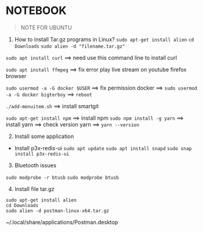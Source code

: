 # NOTEBOOK

> NOTE FOR UBUNTU

1.  How to install Tar.gz programs in Linux? 
`sudo apt-get install alien`
`cd Downloads`
`sudo alien -d "filename.tar.gz"`



`sudo apt install curl`   ==> need use this command line to install curl

`sudo apt install ffmpeg` ==> fix error play live stream on youtube firefox browser


`sudo usermod -a -G docker $USER`  ==> fix permission docker   ==> `sudo usermod -a -G docker bigterboy`
==> `reboot`



`./add-menuitem.sh` ==> install smartgit



`sudo apt-get install npm` ==> install npm
`sudo npm install -g yarn` ==> install yarn ==> check version yarn ==> `yarn --version`






2. Install some application

-   Install p3x-redis-ui
`sudo apt update`
`sudo apt install snapd`
`sudo snap install p3x-redis-ui`


3. Bluetooth issues

```sudo modprobe -r btusb```
```sudo modprobe btusb```


4. Install file tar.gz

```
sudo apt-get install alien
cd Downloads
sudo alien -d postman-linux-x64.tar.gz
```

~/.local/share/applications/Postman.desktop

